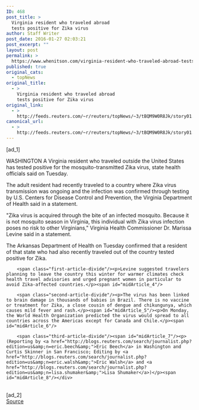 ```yaml
---
ID: 468
post_title: >
  Virginia resident who traveled abroad
  tests positive for Zika virus
author: Staff Writer
post_date: 2016-01-27 02:03:21
post_excerpt: ""
layout: post
permalink: >
  https://www.whenitson.com/virginia-resident-who-traveled-abroad-tests-positive-for-zika-virus/
published: true
original_cats:
  - topNews
original_title:
  - >
    Virginia resident who traveled abroad
    tests positive for Zika virus
original_link:
  - >
    http://feeds.reuters.com/~r/reuters/topNews/~3/tBQM9W0R8Jk/story01.htm
canonical_url:
  - >
    http://feeds.reuters.com/~r/reuters/topNews/~3/tBQM9W0R8Jk/story01.htm
---
```

 [ad_1]
<br><div id="articleText">
<span id="midArticle_start"/>

<span class="focusParagraph" readability="4"><p><span class="articleLocation">WASHINGTON</span> A Virginia resident who traveled outside the United States has tested positive for the mosquito-transmitted Zika virus, state health officials said on Tuesday.</p></span><span id="midArticle_0"/><p>The adult resident had recently traveled to a country where Zika virus transmission was ongoing and the infection was confirmed through testing by U.S. Centers for Disease Control and Prevention, the Virginia Department of Health said in a statement. </p><span id="midArticle_1"/><p>"Zika virus is acquired through the bite of an infected mosquito. Because it is not mosquito season in Virginia, this individual with Zika virus infection poses no risk to other Virginians," Virginia Health Commissioner Dr. Marissa Levine said in a statement. </p><span id="midArticle_2"/><p>The Arkansas Department of Health on Tuesday confirmed that a resident of that state who had also recently traveled out of the country tested positive for Zika.</p><span id="midArticle_3"/>
        
        <span class="first-article-divide"/><p>Levine suggested travelers planning to leave the country this winter for warmer climates check health travel advisories and urged pregnant women in particular to avoid Zika-affected countries.</p><span id="midArticle_4"/>
        
        <span class="second-article-divide"/><p>The virus has been linked to brain damage in thousands of babies in Brazil. There is no vaccine or treatment for Zika, a close cousin of dengue and chikungunya, which causes mild fever and rash.</p><span id="midArticle_5"/><p>On Monday, the World Health Organization predicted the virus would spread to all countries across the Americas except for Canada and Chile.</p><span id="midArticle_6"/>
        
        <span class="third-article-divide"/><span id="midArticle_7"/><p> (Reporting by <a href="http://blogs.reuters.com/search/journalist.php?edition=us&amp;n=eric.beech&amp;">Eric Beech</a> in Washington and Curtis Skinner in San Francisco; Editing by <a href="http://blogs.reuters.com/search/journalist.php?edition=us&amp;n=eric.walsh&amp;">Eric Walsh</a> and <a href="http://blogs.reuters.com/search/journalist.php?edition=us&amp;n=lisa.shumaker&amp;">Lisa Shumaker</a>)</p><span id="midArticle_8"/></div>
<br>[ad_2]
<br><a href="http://feeds.reuters.com/~r/reuters/topNews/~3/tBQM9W0R8Jk/story01.htm">Source </a>